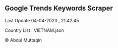 

## Google Trends Keywords Scraper 
 
Last Update 04-04-2023 , 21:42:45

Country List :
VIETNAM.json



© Abdul Muttaqin 
